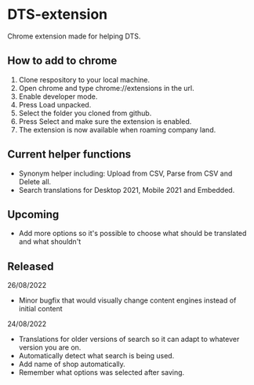 # DTS-extension
Chrome extension made for helping DTS.

## How to add to chrome

1. Clone respository to your local machine.
2. Open chrome and type chrome://extensions in the url.
3. Enable developer mode.
4. Press Load unpacked.
5. Select the folder you cloned from github.
6. Press Select and make sure the extension is enabled.
7. The extension is now available when roaming company land.

## Current helper functions

- Synonym helper including: Upload from CSV, Parse from CSV and Delete all.
- Search translations for Desktop 2021, Mobile 2021 and Embedded.

## Upcoming

- Add more options so it's possible to choose what should be translated and what shouldn't

## Released

26/08/2022
- Minor bugfix that would visually change content engines instead of initial content

24/08/2022
- Translations for older versions of search so it can adapt to whatever version you are on.
- Automatically detect what search is being used.
- Add name of shop automatically.
- Remember what options was selected after saving.


